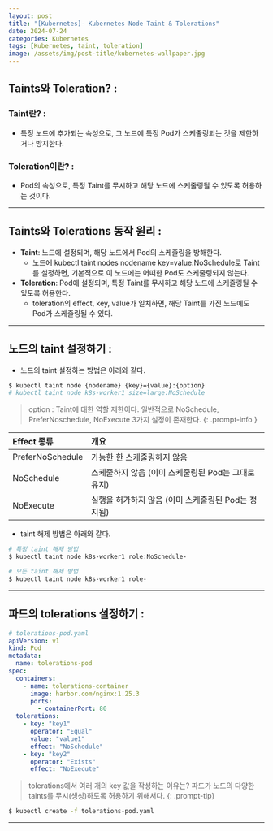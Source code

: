 ```yaml
---
layout: post
title: "[Kubernetes]- Kubernetes Node Taint & Tolerations"
date: 2024-07-24
categories: Kubernetes
tags: [Kubernetes, taint, toleration]
image: /assets/img/post-title/kubernetes-wallpaper.jpg
---
```


## Taints와 Toleration? :
### Taint란? :
- 특정 노드에 추가되는 속성으로, 그 노드에 특정 Pod가 스케줄링되는 것을 제한하거나 방지한다.

### Toleration이란? :
- Pod의 속성으로, 특정 Taint를 무시하고 해당 노드에 스케줄링될 수 있도록 허용하는 것이다.

* * *

## Taints와 Tolerations 동작 원리 :
- **Taint**: 노드에 설정되며, 해당 노드에서 Pod의 스케줄링을 방해한다.
  - 노드에 kubectl taint nodes nodename key=value:NoSchedule로 Taint를 설정하면, 기본적으로 이 노드에는 어떠한 Pod도 스케줄링되지 않는다.
- **Toleration**: Pod에 설정되며, 특정 Taint를 무시하고 해당 노드에 스케줄링될 수 있도록 허용한다.
  - toleration의 effect, key, value가 일치하면, 해당 Taint를 가진 노드에도 Pod가 스케줄링될 수 있다.

* * *

## 노드의 taint 설정하기 :
- 노드의 taint 설정하는 방법은 아래와 같다.

```bash
$ kubectl taint node {nodename} {key}={value}:{option}
# kubectl taint node k8s-worker1 size=large:NoSchedule
```

> option : Taint에 대한 역할 제한이다. 일반적으로 NoSchedule, PreferNoschedule, NoExecute 3가지 설정이 존재한다.
{: .prompt-info }

| Effect 종류 | 개요 |
| :---------------- | :-------------------------------------------- |
| PreferNoSchedule | 가능한 한 스케줄링하지 않음 |
| NoSchedule | 스케줄하지 않음 (이미 스케줄링된 Pod는 그대로 유지) |
| NoExecute| 실행을 허가하지 않음 (이미 스케줄링된 Pod는 정지됨) |

- taint 해제 방법은 아래와 같다.

```bash
# 특정 taint 해제 방법
$ kubectl taint node k8s-worker1 role:NoSchedule-

# 모든 taint 해제 방법
$ kubectl taint node k8s-worker1 role-
```

* * *

## 파드의 tolerations 설정하기 :

```yaml
# tolerations-pod.yaml
apiVersion: v1
kind: Pod
metadata:
  name: tolerations-pod
spec:
  containers:
    - name: tolerations-container
      image: harbor.com/nginx:1.25.3
      ports:
        - containerPort: 80
  tolerations:
    - key: "key1"
      operator: "Equal"
      value: "value1"
      effect: "NoSchedule"
    - key: "key2"
      operator: "Exists"
      effect: "NoExecute"
```

> tolerations에서 여러 개의 key 값을 작성하는 이유는?
> 파드가 노드의 다양한 taints를 무시(생성)하도록 허용하기 위해서다.
{: .prompt-tip}

```bash
$ kubectl create -f tolerations-pod.yaml
```

* * *